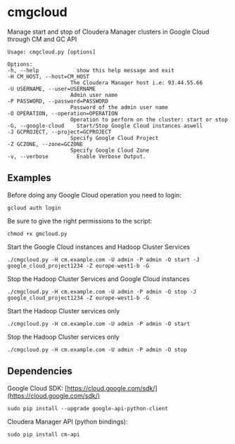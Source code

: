 # cmgcloud
Manage start and stop of Cloudera Manager clusters in Google Cloud through CM and GC API

	Usage: cmgcloud.py [options]

	Options:
  	-h, --help            show this help message and exit
  	-H CM_HOST, --host=CM_HOST
                        The Cloudera Manager host i.e: 93.44.55.66
  	-U USERNAME, --user=USERNAME
                        Admin user name
  	-P PASSWORD, --password=PASSWORD
                        Password of the admin user name
  	-O OPERATION, --operation=OPERATION
                        Operation to perform on the cluster: start or stop
  	-G, --google-cloud    Start/Stop Google Cloud instances aswell
  	-J GCPROJECT, --project=GCPROJECT
                        Specify Google Cloud Project
  	-Z GCZONE, --zone=GCZONE
                        Specify Google Cloud Zone
  	-v, --verbose         Enable Verbose Output.  
  	
## Examples

Before doing any Google Cloud operation you need to login:

	gcloud auth login
	
Be sure to give the right permissions to the script:

	chmod +x gmcloud.py

Start the Google Cloud instances and Hadoop Cluster Services

	./cmgcloud.py -H cm.example.com -U admin -P admin -O start -J google_cloud_project1234 -Z europe-west1-b -G	
Stop the Hadoop Cluster Services and Google Cloud instances

	./cmgcloud.py -H cm.example.com -U admin -P admin -O stop -J google_cloud_project1234 -Z europe-west1-b -G
	
Start the Hadoop Cluster services only

	./cmgcloud.py -H cm.example.com -U admin -P admin -O start

Stop the Hadoop Cluster services only
	
	./cmgcloud.py -H cm.example.com -U admin -P admin -O stop
	
## Dependencies

Google Cloud SDK: [https://cloud.google.com/sdk/](https://cloud.google.com/sdk/)

	sudo pip install --upgrade google-api-python-client

Cloudera Manager API (python bindings):

	sudo pip install cm-api
